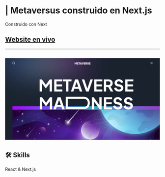 # | Metaversus construido en Next.js

Construido con Next


## [Website en vivo]
---

![Proyecto final](https://github.com/luisherr/Next-Website/blob/main/public/metaverse.jpg)
---







## 🛠 Skills
React & Next.js

[Website en vivo]: <https://next-website-hatxd98hz-luisherr.vercel.app/>